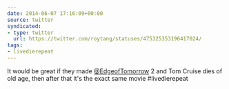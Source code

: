 ```yaml
---
date: 2014-06-07 17:16:09+00:00
source: twitter
syndicated:
- type: twitter
  url: https://twitter.com/roytang/statuses/475325353196417024/
tags:
- livedierepeat
---
```


It would be great if they made [@EdgeofTomorrow](https://twitter.com/EdgeofTomorrow/) 2 and Tom Cruise dies of old age, then after that it's the exact same movie #livedierepeat